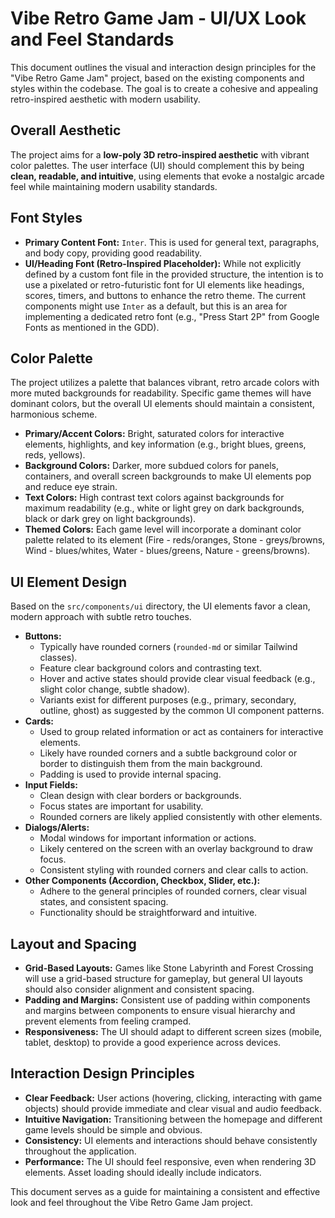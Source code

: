 # Vibe Retro Game Jam - UI/UX Look and Feel Standards

This document outlines the visual and interaction design principles for the "Vibe Retro Game Jam" project, based on the existing components and styles within the codebase. The goal is to create a cohesive and appealing retro-inspired aesthetic with modern usability.

## Overall Aesthetic

The project aims for a **low-poly 3D retro-inspired aesthetic** with vibrant color palettes. The user interface (UI) should complement this by being **clean, readable, and intuitive**, using elements that evoke a nostalgic arcade feel while maintaining modern usability standards.

## Font Styles

*   **Primary Content Font:** `Inter`. This is used for general text, paragraphs, and body copy, providing good readability.
*   **UI/Heading Font (Retro-Inspired Placeholder):** While not explicitly defined by a custom font file in the provided structure, the intention is to use a pixelated or retro-futuristic font for UI elements like headings, scores, timers, and buttons to enhance the retro theme. The current components might use `Inter` as a default, but this is an area for implementing a dedicated retro font (e.g., "Press Start 2P" from Google Fonts as mentioned in the GDD).

## Color Palette

The project utilizes a palette that balances vibrant, retro arcade colors with more muted backgrounds for readability. Specific game themes will have dominant colors, but the overall UI elements should maintain a consistent, harmonious scheme.

*   **Primary/Accent Colors:** Bright, saturated colors for interactive elements, highlights, and key information (e.g., bright blues, greens, reds, yellows).
*   **Background Colors:** Darker, more subdued colors for panels, containers, and overall screen backgrounds to make UI elements pop and reduce eye strain.
*   **Text Colors:** High contrast text colors against backgrounds for maximum readability (e.g., white or light grey on dark backgrounds, black or dark grey on light backgrounds).
*   **Themed Colors:** Each game level will incorporate a dominant color palette related to its element (Fire - reds/oranges, Stone - greys/browns, Wind - blues/whites, Water - blues/greens, Nature - greens/browns).

## UI Element Design

Based on the `src/components/ui` directory, the UI elements favor a clean, modern approach with subtle retro touches.

*   **Buttons:**
    *   Typically have rounded corners (`rounded-md` or similar Tailwind classes).
    *   Feature clear background colors and contrasting text.
    *   Hover and active states should provide clear visual feedback (e.g., slight color change, subtle shadow).
    *   Variants exist for different purposes (e.g., primary, secondary, outline, ghost) as suggested by the common UI component patterns.
*   **Cards:**
    *   Used to group related information or act as containers for interactive elements.
    *   Likely have rounded corners and a subtle background color or border to distinguish them from the main background.
    *   Padding is used to provide internal spacing.
*   **Input Fields:**
    *   Clean design with clear borders or backgrounds.
    *   Focus states are important for usability.
    *   Rounded corners are likely applied consistently with other elements.
*   **Dialogs/Alerts:**
    *   Modal windows for important information or actions.
    *   Likely centered on the screen with an overlay background to draw focus.
    *   Consistent styling with rounded corners and clear calls to action.
*   **Other Components (Accordion, Checkbox, Slider, etc.):**
    *   Adhere to the general principles of rounded corners, clear visual states, and consistent spacing.
    *   Functionality should be straightforward and intuitive.

## Layout and Spacing

*   **Grid-Based Layouts:** Games like Stone Labyrinth and Forest Crossing will use a grid-based structure for gameplay, but general UI layouts should also consider alignment and consistent spacing.
*   **Padding and Margins:** Consistent use of padding within components and margins between components to ensure visual hierarchy and prevent elements from feeling cramped.
*   **Responsiveness:** The UI should adapt to different screen sizes (mobile, tablet, desktop) to provide a good experience across devices.

## Interaction Design Principles

*   **Clear Feedback:** User actions (hovering, clicking, interacting with game objects) should provide immediate and clear visual and audio feedback.
*   **Intuitive Navigation:** Transitioning between the homepage and different game levels should be simple and obvious.
*   **Consistency:** UI elements and interactions should behave consistently throughout the application.
*   **Performance:** The UI should feel responsive, even when rendering 3D elements. Asset loading should ideally include indicators.

This document serves as a guide for maintaining a consistent and effective look and feel throughout the Vibe Retro Game Jam project.